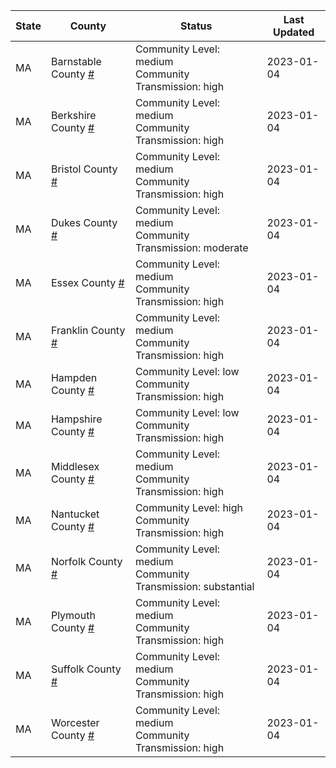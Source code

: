 State | County | Status | Last Updated
--- | --- | --- | --- 
MA | Barnstable County <a href="#barnstable_county">#</a> | <a name="barnstable_county"></a>Community Level: medium<br/>Community Transmission: high | 2023-01-04
MA | Berkshire County <a href="#berkshire_county">#</a> | <a name="berkshire_county"></a>Community Level: medium<br/>Community Transmission: high | 2023-01-04
MA | Bristol County <a href="#bristol_county">#</a> | <a name="bristol_county"></a>Community Level: medium<br/>Community Transmission: high | 2023-01-04
MA | Dukes County <a href="#dukes_county">#</a> | <a name="dukes_county"></a>Community Level: medium<br/>Community Transmission: moderate | 2023-01-04
MA | Essex County <a href="#essex_county">#</a> | <a name="essex_county"></a>Community Level: medium<br/>Community Transmission: high | 2023-01-04
MA | Franklin County <a href="#franklin_county">#</a> | <a name="franklin_county"></a>Community Level: medium<br/>Community Transmission: high | 2023-01-04
MA | Hampden County <a href="#hampden_county">#</a> | <a name="hampden_county"></a>Community Level: low<br/>Community Transmission: high | 2023-01-04
MA | Hampshire County <a href="#hampshire_county">#</a> | <a name="hampshire_county"></a>Community Level: low<br/>Community Transmission: high | 2023-01-04
MA | Middlesex County <a href="#middlesex_county">#</a> | <a name="middlesex_county"></a>Community Level: medium<br/>Community Transmission: high | 2023-01-04
MA | Nantucket County <a href="#nantucket_county">#</a> | <a name="nantucket_county"></a>Community Level: high<br/>Community Transmission: high | 2023-01-04
MA | Norfolk County <a href="#norfolk_county">#</a> | <a name="norfolk_county"></a>Community Level: medium<br/>Community Transmission: substantial | 2023-01-04
MA | Plymouth County <a href="#plymouth_county">#</a> | <a name="plymouth_county"></a>Community Level: medium<br/>Community Transmission: high | 2023-01-04
MA | Suffolk County <a href="#suffolk_county">#</a> | <a name="suffolk_county"></a>Community Level: medium<br/>Community Transmission: high | 2023-01-04
MA | Worcester County <a href="#worcester_county">#</a> | <a name="worcester_county"></a>Community Level: medium<br/>Community Transmission: high | 2023-01-04
